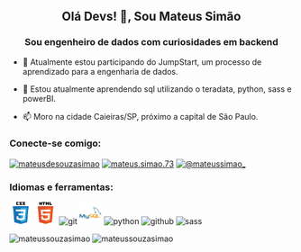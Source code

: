 <h2 align="center">Olá Devs! 👋, Sou Mateus Simão</h2>
<h3 align="center">Sou engenheiro de dados com curiosidades em backend</h3>

- 🔭 Atualmente estou participando do JumpStart, um processo de aprendizado para a engenharia de dados.

- 🌱 Estou atualmente aprendendo sql utilizando o teradata, python, sass e powerBI.

- 📫 Moro na cidade Caieiras/SP, próximo a capital de São Paulo.

<h3>Conecte-se comigo:</h3>

<a href="https://linkedin.com/in/mateusdesouzasimao/" target="blank"><img align="center" src="https://raw.githubusercontent.com/rahuldkjain/github-profile-readme-generator/master/src/images/icons/Social/linked-in-alt.svg" alt="mateusdesouzasimao" height="30" width="40"/></a>  <a href="https://fb.com/mateus.simao.73/" target="blank"><img align="center" src="https://raw.githubusercontent.com/rahuldkjain/github-profile-readme-generator/master/src/images/icons/Social/facebook-alt.svg" alt="mateus.simao.73" height="30" width="40"/></a>  <a href="https://instagram.com/mateussimao_/" target="blank"><img align="center" src="https://raw.githubusercontent.com/rahuldkjain/github-profile-readme-generator/master/src/images/icons/Social/instagram.svg" alt="@mateussimao_" height="30" width="40"/></a>



<h3>Idiomas e ferramentas:</h3>

<img src="https://raw.githubusercontent.com/devicons/devicon/master/icons/css3/css3-original-wordmark.svg" alt="css3" width="40" height="40"/> <img src="https://raw.githubusercontent.com/devicons/devicon/master/icons/html5/html5-original-wordmark.svg" alt="html5" width="40" height="40"/> <img src="https://www.vectorlogo.zone/logos/git-scm/git-scm-icon.svg" alt=" git" width="40" height="40"/> <img src="https://raw.githubusercontent.com/devicons/devicon/master/icons/mysql/mysql-original-wordmark.svg" alt="mysql" width="40" heigth="40"/> <img src="https://cdn.jsdelivr.net/gh/devicons/devicon/icons/python/python-original-wordmark.svg" alt="python" width="40" height="40"/> <img src="https://cdn.jsdelivr.net/gh/devicons/devicon/icons/github/github-original-wordmark.svg" alt="github" width="40" height="40"/> <img src="https://cdn.jsdelivr.net/gh/devicons/devicon/icons/sass/sass-original.svg" alt="sass" width="40" height="40"/>
          

<img src="https://github-readme-stats.vercel.app/api?username=mateussouzasimao&show_icons=true&locale=en" alt="mateussouzasimao"/> <img src="https://github-readme-streak-stats.herokuapp.com/?user=mateussouzasimao&" alt="mateussouzasimao"/></p>

          
          
